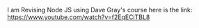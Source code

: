 I am Revising Node JS using Dave Gray's course
here is the link: https://www.youtube.com/watch?v=f2EqECiTBL8

